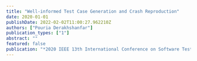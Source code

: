 ```yaml
---
title: "Well-informed Test Case Generation and Crash Reproduction"
date: 2020-01-01
publishDate: 2022-02-02T11:00:27.962210Z
authors: ["Pouria Derakhshanfar"]
publication_types: ["1"]
abstract: ""
featured: false
publication: "*2020 IEEE 13th International Conference on Software Testing, Validation and Verification (ICST)*"
---
```


